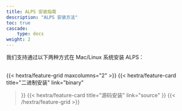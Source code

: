 ```yaml
---
title: ALPS 安装指南
description: "ALPS 安装方法"
toc: true
cascade:
    type: docs
weight: 2
---
```


我们支持通过以下两种方式在 Mac/Linux 系统安装 ALPS：<br><br>

{{< hextra/feature-grid maxcolumns="2" >}}
  {{< hextra/feature-card
    title="二进制安装"
    link="binary"
  >}}
    {{< hextra/feature-card
    title="源码安装"
    link="source"
  >}}
{{< /hextra/feature-grid >}}
